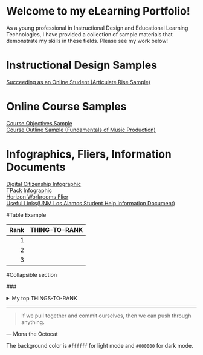 # Welcome to my eLearning Portfolio!

As a young professional in Instructional Design and Educational Learning Technologies, I have provided a collection of sample materials that demonstrate my skills in these fields. Please see my work below!

# Instructional Design Samples
[Succeeding as an Online Student (Articulate Rise Sample)](https://rise.articulate.com/share/hAH0ZGGkrUm6O1cCCIqAUzHpEHzhRbCo#/)

# Online Course Samples
[Course Objectives Sample](https://github.com/rosenbergerkm/eLearning-Portfolio/blob/main/Goal%20Analysis%20_%20Objective%20Outlines.pdf)  
[Course Outline Sample (Fundamentals of Music Production)](https://github.com/rosenbergerkm/eLearning-Portfolio/blob/main/Course%20Outline%20Example%20-%20Fundamentals%20of%20Music%20Production.pdf)

# Infographics, Fliers, Information Documents

[Digital Citizenship Infographic](https://github.com/rosenbergerkm/eLearning-Portfolio/blob/main/Digital%20Citizenship.pdf)  
[TPack Infographic](https://github.com/rosenbergerkm/eLearning-Portfolio/blob/main/TPACK%20Infograph.pdf)  
[Horizon Workrooms Flier](https://github.com/rosenbergerkm/eLearning-Portfolio/blob/main/Horizon%20Workrooms%20Flier.pdf)  
[Useful Links(UNM Los Alamos Student Help Information Document)](https://github.com/rosenbergerkm/eLearning-Portfolio/blob/main/Useful%20Links_v3.4.pdf)  

#Table Example

| Rank | THING-TO-RANK |
|-----:|---------------|
|     1|               |
|     2|               |
|     3|               |


#Collapsible section

###<details>
###<summary>My top THINGS-TO-RANK</summary>

###<details>
###<summary>My top languages</summary>

#Here is a thing
| Rank | Languages |
|-----:|-----------|
|     1| JavaScript|
|     2| Python    |
|     3| SQL       |

</details>

YOUR TABLE

</details>

---
> If we pull together and commit ourselves, then we can push through anything.

— Mona the Octocat

The background color is `#ffffff` for light mode and `#000000` for dark mode.
